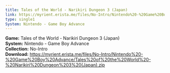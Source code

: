 ```yaml
---
title: Tales of the World - Narikiri Dungeon 3 (Japan)
link: https://myrient.erista.me/files/No-Intro/Nintendo%20-%20Game%20Boy%20Advance/Tales%20of%20the%20World%20-%20Narikiri%20Dungeon%203%20(Japan).zip
type: single1
System: Nintendo - Game Boy Advance
---
```

<b>Game:</b> Tales of the World - Narikiri Dungeon 3 (Japan)<br>
<b>System:</b> Nintendo - Game Boy Advance<br>
<b>Collection:</b> No-Intro<br>
<b>Download:</b> https://myrient.erista.me/files/No-Intro/Nintendo%20-%20Game%20Boy%20Advance/Tales%20of%20the%20World%20-%20Narikiri%20Dungeon%203%20(Japan).zip